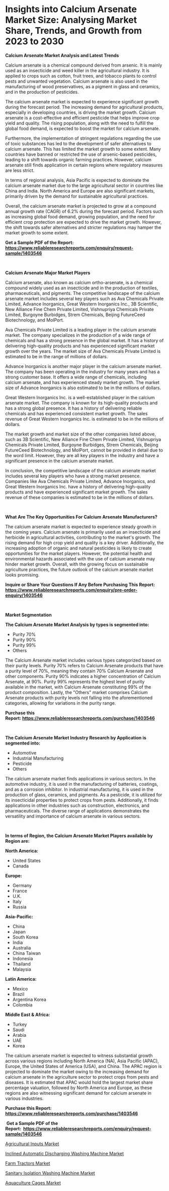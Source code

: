<p><h1>Insights into Calcium Arsenate Market Size: Analysing Market Share, Trends, and Growth from 2023 to 2030</h1></p><p><strong>Calcium Arsenate Market Analysis and Latest Trends</strong></p>
<p><p>Calcium arsenate is a chemical compound derived from arsenic. It is mainly used as an insecticide and weed killer in the agricultural industry. It is applied to crops such as cotton, fruit trees, and tobacco plants to control pests and unwanted vegetation. Calcium arsenate is also used in the manufacturing of wood preservatives, as a pigment in glass and ceramics, and in the production of pesticides.</p><p>The calcium arsenate market is expected to experience significant growth during the forecast period. The increasing demand for agricultural products, especially in developing countries, is driving the market growth. Calcium arsenate is a cost-effective and efficient pesticide that helps improve crop yield and quality. The rising population, along with the need to fulfill the global food demand, is expected to boost the market for calcium arsenate.</p><p>Furthermore, the implementation of stringent regulations regarding the use of toxic substances has led to the development of safer alternatives to calcium arsenate. This has limited the market growth to some extent. Many countries have banned or restricted the use of arsenic-based pesticides, leading to a shift towards organic farming practices. However, calcium arsenate still finds application in certain regions where regulatory measures are less strict.</p><p>In terms of regional analysis, Asia Pacific is expected to dominate the calcium arsenate market due to the large agricultural sector in countries like China and India. North America and Europe are also significant markets, primarily driven by the demand for sustainable agricultural practices.</p><p>Overall, the calcium arsenate market is projected to grow at a compound annual growth rate (CAGR) of 6.2% during the forecast period. Factors such as increasing global food demand, growing population, and the need for efficient crop protection are expected to drive the market growth. However, the shift towards safer alternatives and stricter regulations may hamper the market growth to some extent.</p></p>
<p><strong>Get a Sample PDF of the Report:&nbsp; <a href="https://www.reliableresearchreports.com/enquiry/request-sample/1403546">https://www.reliableresearchreports.com/enquiry/request-sample/1403546</a></strong></p>
<p>&nbsp;</p>
<p><strong>Calcium Arsenate Major Market Players</strong></p>
<p><p>Calcium arsenate, also known as calcium ortho-arsenate, is a chemical compound widely used as an insecticide and in the production of textiles, pharmaceuticals, and pigments. The competitive landscape of the calcium arsenate market includes several key players such as Ava Chemicals Private Limited, Advance Inorganics, Great Western Inorganics Inc., 3B Scientific, New Alliance Fine Chem Private Limited, Vishnupriya Chemicals Private Limited, Burgoyne Burbidges, Strem Chemicals, Beijing FutureCeed Biotechnology, and MolPort.</p><p>Ava Chemicals Private Limited is a leading player in the calcium arsenate market. The company specializes in the production of a wide range of chemicals and has a strong presence in the global market. It has a history of delivering high-quality products and has experienced significant market growth over the years. The market size of Ava Chemicals Private Limited is estimated to be in the range of millions of dollars.</p><p>Advance Inorganics is another major player in the calcium arsenate market. The company has been operating in the industry for many years and has a strong customer base. It offers a wide range of chemicals, including calcium arsenate, and has experienced steady market growth. The market size of Advance Inorganics is also estimated to be in the millions of dollars.</p><p>Great Western Inorganics Inc. is a well-established player in the calcium arsenate market. The company is known for its high-quality products and has a strong global presence. It has a history of delivering reliable chemicals and has experienced consistent market growth. The sales revenue of Great Western Inorganics Inc. is estimated to be in the millions of dollars.</p><p>The market growth and market size of the other companies listed above, such as 3B Scientific, New Alliance Fine Chem Private Limited, Vishnupriya Chemicals Private Limited, Burgoyne Burbidges, Strem Chemicals, Beijing FutureCeed Biotechnology, and MolPort, cannot be provided in detail due to the word limit. However, they are all key players in the industry and have a significant presence in the calcium arsenate market.</p><p>In conclusion, the competitive landscape of the calcium arsenate market includes several key players who have a strong market presence. Companies like Ava Chemicals Private Limited, Advance Inorganics, and Great Western Inorganics Inc. have a history of delivering high-quality products and have experienced significant market growth. The sales revenue of these companies is estimated to be in the millions of dollars.</p></p>
<p>&nbsp;</p>
<p><strong>What Are The Key Opportunities For Calcium Arsenate Manufacturers?</strong></p>
<p><p>The calcium arsenate market is expected to experience steady growth in the coming years. Calcium arsenate is primarily used as an insecticide and herbicide in agricultural activities, contributing to the market's growth. The rising demand for high crop yield and quality is a key driver. Additionally, the increasing adoption of organic and natural pesticides is likely to create opportunities for the market players. However, the potential health and environmental hazards associated with the use of calcium arsenate may hinder market growth. Overall, with the growing focus on sustainable agriculture practices, the future outlook of the calcium arsenate market looks promising.</p></p>
<p><strong>Inquire or Share Your Questions If Any Before Purchasing This Report: <a href="https://www.reliableresearchreports.com/enquiry/pre-order-enquiry/1403546">https://www.reliableresearchreports.com/enquiry/pre-order-enquiry/1403546</a></strong></p>
<p>&nbsp;</p>
<p><strong>Market Segmentation</strong></p>
<p><strong>The Calcium Arsenate Market Analysis by types is segmented into:</strong></p>
<p><ul><li>Purity 70%</li><li>Purity 90%</li><li>Purity 99%</li><li>Others</li></ul></p>
<p><p>The Calcium Arsenate market includes various types categorized based on their purity levels. Purity 70% refers to Calcium Arsenate products that have a purity level of 70%, meaning they contain 70% Calcium Arsenate and other components. Purity 90% indicates a higher concentration of Calcium Arsenate, at 90%. Purity 99% represents the highest level of purity available in the market, with Calcium Arsenate constituting 99% of the product composition. Lastly, the "Others" market comprises Calcium Arsenate products with purity levels not falling into the aforementioned categories, allowing for variations in the purity range.</p></p>
<p><strong>Purchase this Report:&nbsp;<a href="https://www.reliableresearchreports.com/purchase/1403546">https://www.reliableresearchreports.com/purchase/1403546</a></strong></p>
<p>&nbsp;</p>
<p><strong>The Calcium Arsenate Market Industry Research by Application is segmented into:</strong></p>
<p><ul><li>Automotive</li><li>Industrial Manufacturing</li><li>Pesticide</li><li>Others</li></ul></p>
<p><p>The calcium arsenate market finds applications in various sectors. In the automotive industry, it is used in the manufacturing of batteries, coatings, and as a corrosion inhibitor. In industrial manufacturing, it is used in the production of glass, ceramics, and pigments. As a pesticide, it is utilized for its insecticidal properties to protect crops from pests. Additionally, it finds applications in other industries such as construction, electronics, and pharmaceuticals. The diverse range of applications demonstrates the versatility and importance of calcium arsenate in various sectors.</p></p>
<p>&nbsp;</p>
<p><strong>In terms of Region, the Calcium Arsenate Market Players available by Region are:</strong></p>
<p>
    <p> <strong> North America: </strong>
        <ul>
            <li>United States</li>
            <li>Canada</li>
        </ul>
        </p> 
    <p> <strong> Europe: </strong>
        <ul>
            <li>Germany</li>
            <li>France</li>
            <li>U.K.</li>
            <li>Italy</li>
            <li>Russia</li>
        </ul>
        </p> 
    <p> <strong> Asia-Pacific: </strong>
        <ul>
            <li>China</li>
            <li>Japan</li>
            <li>South Korea</li>
            <li>India</li>
            <li>Australia</li>
            <li>China Taiwan</li>
            <li>Indonesia</li>
            <li>Thailand</li>
            <li>Malaysia</li>
        </ul>
        </p> 
    <p> <strong> Latin America: </strong>
        <ul>
            <li>Mexico</li>
            <li>Brazil</li>
            <li>Argentina Korea</li>
            <li>Colombia</li>
        </ul>
        </p> 
    <p> <strong> Middle East & Africa: </strong>
        <ul>
            <li>Turkey</li>
            <li>Saudi</li>
            <li>Arabia</li>
            <li>UAE</li>
            <li>Korea</li>
        </ul>
    </p>
    </p>
<p><p>The calcium arsenate market is expected to witness substantial growth across various regions including North America (NA), Asia Pacific (APAC), Europe, the United States of America (USA), and China. The APAC region is projected to dominate the market owing to the increasing demand for calcium arsenate in the agriculture sector to protect crops from pests and diseases. It is estimated that APAC would hold the largest market share percentage valuation, followed by North America and Europe, as these regions are also witnessing significant demand for calcium arsenate in various industries.</p></p>
<p><strong>Purchase this Report: <a href="https://www.reliableresearchreports.com/purchase/1403546">https://www.reliableresearchreports.com/purchase/1403546</a></strong></p>
<p>&nbsp;<strong>Get a Sample PDF of the Report:&nbsp;&nbsp;<a href="https://www.reliableresearchreports.com/enquiry/request-sample/1403546">https://www.reliableresearchreports.com/enquiry/request-sample/1403546</a></strong></p>
<p><strong></strong></p>
<p><p><a href="https://medium.com/@russpollich/agricultural-inputs-market-size-reveals-the-best-marketing-channels-in-global-industry-f3573c2922cb">Agricultural Inputs Market</a></p><p><a href="https://github.com/surverupesha/Market-Research-Report-List-1/blob/main/inclined-automatic-discharging-washing-machine-market.md">Inclined Automatic Discharging Washing Machine Market</a></p><p><a href="https://medium.com/@marcoslemke2023/farm-tractors-nbsp-market-focuses-on-market-share-size-and-projected-forecast-till-2030-5beb7dbb60a4">Farm Tractors Market</a></p><p><a href="https://github.com/virtuosemr/Market-Research-Report-List-1/blob/main/sanitary-isolation-washing-machine-market.md">Sanitary Isolation Washing Machine Market</a></p><p><a href="https://medium.com/@siennaferry2023/aquaculture-cages-market-trends-and-market-analysis-forecasted-for-period-2023-2030-103cbe3c01ca">Aquaculture Cages Market</a></p></p>
